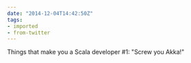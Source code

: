 ```yaml
---
date: "2014-12-04T14:42:50Z"
tags:
- imported
- from-twitter
---
```

Things that make you a Scala developer #1: "Screw you Akka!"
